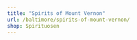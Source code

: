 ```yaml
---
title: "Spirits of Mount Vernon"
url: /baltimore/spirits-of-mount-vernon/
shop: Spirituosen
---
```

